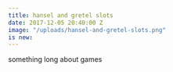 ```yaml
---
title: hansel and gretel slots
date: 2017-12-05 20:40:00 Z
image: "/uploads/hansel-and-gretel-slots.png"
is new: 
---
```


something long about games